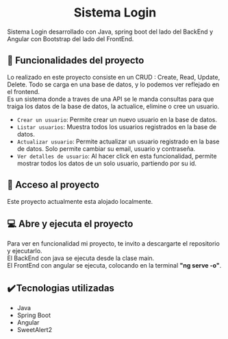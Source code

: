 <h1 align="center"> Sistema Login  </h1>

Sistema Login desarrollado con Java, spring boot del lado del BackEnd y Angular con Bootstrap del lado del FrontEnd.

## :hammer: Funcionalidades del proyecto

Lo realizado en este proyecto consiste en un CRUD : Create, Read, Update, Delete. Todo se carga en una base de datos, y lo podemos ver reflejado en el frontend.  
Es un sistema donde a traves de una API se le manda consultas para que traiga los datos de la base de datos, la actualice, elimine o cree un usuario.

- `Crear un usuario`: Permite crear un nuevo usuario en la base de datos.
- `Listar usuarios`: Muestra todos los usuarios registrados en la base de datos.
- `Actualizar usuario`: Permite actualizar un usuario registrado en la base de datos. Solo permite cambiar su email, usuario y contraseña.
- `Ver detalles de usuario`: Al hacer click en esta funcionalidad, permite mostrar todos los datos de un solo usuario, partiendo por su id.

## :file_folder: Acceso al proyecto

Este proyecto actualmente esta alojado localmente.

## :computer: Abre y ejecuta el proyecto

Para ver en funcionalidad mi proyecto, te invito a descargarte el repositorio y ejecutarlo.  
El BackEnd con java se ejecuta desde la clase main.  
El FrontEnd con angular se ejecuta, colocando en la terminal __"ng serve -o"__.

## :heavy_check_mark: Tecnologias utilizadas

- Java
- Spring Boot
- Angular
- SweetAlert2  
